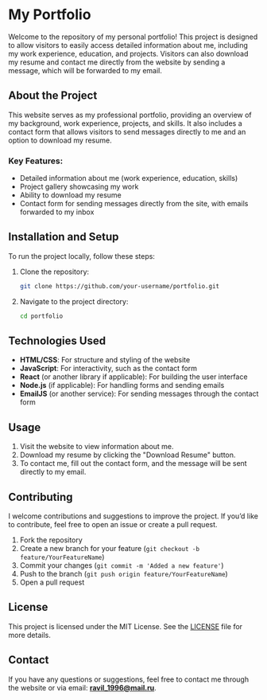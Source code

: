 # My Portfolio

Welcome to the repository of my personal portfolio! This project is designed to allow visitors to easily access detailed information about me, including my work experience, education, and projects. Visitors can also download my resume and contact me directly from the website by sending a message, which will be forwarded to my email.

## About the Project

This website serves as my professional portfolio, providing an overview of my background, work experience, projects, and skills. It also includes a contact form that allows visitors to send messages directly to me and an option to download my resume.

### Key Features:
- Detailed information about me (work experience, education, skills)
- Project gallery showcasing my work
- Ability to download my resume
- Contact form for sending messages directly from the site, with emails forwarded to my inbox

## Installation and Setup

To run the project locally, follow these steps:

1. Clone the repository:
    ```bash
    git clone https://github.com/your-username/portfolio.git
    ```

2. Navigate to the project directory:
    ```bash
    cd portfolio
    ```

## Technologies Used

- **HTML/CSS**: For structure and styling of the website
- **JavaScript**: For interactivity, such as the contact form
- **React** (or another library if applicable): For building the user interface
- **Node.js** (if applicable): For handling forms and sending emails
- **EmailJS** (or another service): For sending messages through the contact form

## Usage

1. Visit the website to view information about me.
2. Download my resume by clicking the "Download Resume" button.
3. To contact me, fill out the contact form, and the message will be sent directly to my email.

## Contributing

I welcome contributions and suggestions to improve the project. If you’d like to contribute, feel free to open an issue or create a pull request.

1. Fork the repository
2. Create a new branch for your feature (`git checkout -b feature/YourFeatureName`)
3. Commit your changes (`git commit -m 'Added a new feature'`)
4. Push to the branch (`git push origin feature/YourFeatureName`)
5. Open a pull request

## License

This project is licensed under the MIT License. See the [LICENSE](./LICENSE) file for more details.

## Contact

If you have any questions or suggestions, feel free to contact me through the website or via email: **ravil_1996@mail.ru**.
